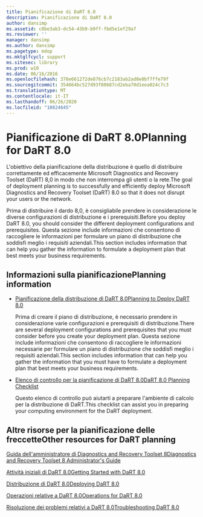 ```yaml
---
title: Pianificazione di DaRT 8.0
description: Pianificazione di DaRT 8.0
author: dansimp
ms.assetid: c8be3ab3-dc54-43b9-b9ff-fbd5e1ef29a7
ms.reviewer: ''
manager: dansimp
ms.author: dansimp
ms.pagetype: mdop
ms.mktglfcycl: support
ms.sitesec: library
ms.prod: w10
ms.date: 06/16/2016
ms.openlocfilehash: 378e661272de876cb7c2183ab2ad8e0bf7ffe79f
ms.sourcegitcommit: 354664bc527d93f80687cd2eba70d1eea024c7c3
ms.translationtype: MT
ms.contentlocale: it-IT
ms.lasthandoff: 06/26/2020
ms.locfileid: "10824645"
---
```

# <span data-ttu-id="729c8-103">Pianificazione di DaRT 8.0</span><span class="sxs-lookup"><span data-stu-id="729c8-103">Planning for DaRT 8.0</span></span>


<span data-ttu-id="729c8-104">L'obiettivo della pianificazione della distribuzione è quello di distribuire correttamente ed efficacemente Microsoft Diagnostics and Recovery Toolset (DaRT) 8,0 in modo che non interrompa gli utenti o la rete.</span><span class="sxs-lookup"><span data-stu-id="729c8-104">The goal of deployment planning is to successfully and efficiently deploy Microsoft Diagnostics and Recovery Toolset (DaRT) 8.0 so that it does not disrupt your users or the network.</span></span>

<span data-ttu-id="729c8-105">Prima di distribuire il dardo 8,0, è consigliabile prendere in considerazione le diverse configurazioni di distribuzione e i prerequisiti.</span><span class="sxs-lookup"><span data-stu-id="729c8-105">Before you deploy DaRT 8.0, you should consider the different deployment configurations and prerequisites.</span></span> <span data-ttu-id="729c8-106">Questa sezione include informazioni che consentono di raccogliere le informazioni per formulare un piano di distribuzione che soddisfi meglio i requisiti aziendali.</span><span class="sxs-lookup"><span data-stu-id="729c8-106">This section includes information that can help you gather the information to formulate a deployment plan that best meets your business requirements.</span></span>

## <span data-ttu-id="729c8-107">Informazioni sulla pianificazione</span><span class="sxs-lookup"><span data-stu-id="729c8-107">Planning information</span></span>


-   [<span data-ttu-id="729c8-108">Pianificazione della distribuzione di DaRT 8.0</span><span class="sxs-lookup"><span data-stu-id="729c8-108">Planning to Deploy DaRT 8.0</span></span>](planning-to-deploy-dart-80-dart-8.md)

    <span data-ttu-id="729c8-109">Prima di creare il piano di distribuzione, è necessario prendere in considerazione varie configurazioni e prerequisiti di distribuzione.</span><span class="sxs-lookup"><span data-stu-id="729c8-109">There are several deployment configurations and prerequisites that you must consider before you create your deployment plan.</span></span> <span data-ttu-id="729c8-110">Questa sezione include informazioni che consentono di raccogliere le informazioni necessarie per formulare un piano di distribuzione che soddisfi meglio i requisiti aziendali.</span><span class="sxs-lookup"><span data-stu-id="729c8-110">This section includes information that can help you gather the information that you must have to formulate a deployment plan that best meets your business requirements.</span></span>

-   [<span data-ttu-id="729c8-111">Elenco di controllo per la pianificazione di DaRT 8.0</span><span class="sxs-lookup"><span data-stu-id="729c8-111">DaRT 8.0 Planning Checklist</span></span>](dart-80-planning-checklist-dart-8.md)

    <span data-ttu-id="729c8-112">Questo elenco di controllo può aiutarti a preparare l'ambiente di calcolo per la distribuzione di DaRT.</span><span class="sxs-lookup"><span data-stu-id="729c8-112">This checklist can assist you in preparing your computing environment for the DaRT deployment.</span></span>

## <a href="" id="other-resources-for-dart-planning-"></a><span data-ttu-id="729c8-113">Altre risorse per la pianificazione delle freccette</span><span class="sxs-lookup"><span data-stu-id="729c8-113">Other resources for DaRT planning</span></span>


[<span data-ttu-id="729c8-114">Guida dell'amministratore di Diagnostics and Recovery Toolset 8</span><span class="sxs-lookup"><span data-stu-id="729c8-114">Diagnostics and Recovery Toolset 8 Administrator's Guide</span></span>](index.md)

[<span data-ttu-id="729c8-115">Attività iniziali di DaRT 8.0</span><span class="sxs-lookup"><span data-stu-id="729c8-115">Getting Started with DaRT 8.0</span></span>](getting-started-with-dart-80-dart-8.md)

[<span data-ttu-id="729c8-116">Distribuzione di DaRT 8.0</span><span class="sxs-lookup"><span data-stu-id="729c8-116">Deploying DaRT 8.0</span></span>](deploying-dart-80-dart-8.md)

[<span data-ttu-id="729c8-117">Operazioni relative a DaRT 8.0</span><span class="sxs-lookup"><span data-stu-id="729c8-117">Operations for DaRT 8.0</span></span>](operations-for-dart-80-dart-8.md)

[<span data-ttu-id="729c8-118">Risoluzione dei problemi relativi a DaRT 8.0</span><span class="sxs-lookup"><span data-stu-id="729c8-118">Troubleshooting DaRT 8.0</span></span>](troubleshooting-dart-80-dart-8.md)

 

 





